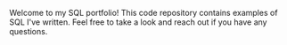 Welcome to my SQL portfolio! This code repository contains examples of SQL I've written.
Feel free to take a look and reach out if you have any questions.
